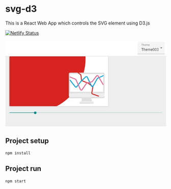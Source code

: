 # svg-d3

This is a React Web App which controls the SVG element using D3.js

[![Netlify Status](https://api.netlify.com/api/v1/badges/330c0bd6-9d78-4141-844c-449b8090689f/deploy-status)](https://app.netlify.com/sites/thirsty-kirch-cd2298/deploys)

![Screenshot](readme.jpg)

## Project setup

```
npm install
```

## Project run

```
npm start
```
